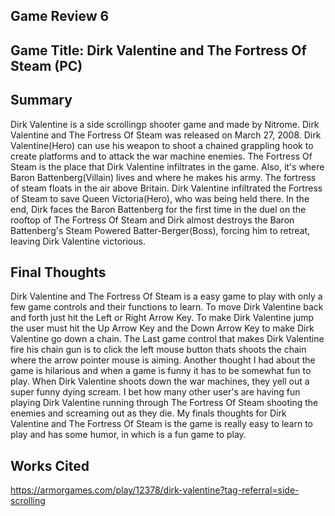 ## Game Review 6

## Game Title: Dirk Valentine and The Fortress Of Steam (PC) 

## Summary

Dirk Valentine is a side scrollingp shooter game and made by Nitrome. Dirk Valentine and The Fortress Of Steam was released on March 27, 2008. Dirk Valentine(Hero) can use his weapon to shoot a chained grappling hook to create platforms and to attack the war machine enemies. The Fortress Of Steam is the place that Dirk Valentine infiltrates in the game. Also, it's where Baron Battenberg(Villain) lives and where he makes his army. The fortress of steam floats in the air above Britain. Dirk Valentine infiltrated the Fortress of Steam to save Queen Victoria(Hero), who was being held there. In the end, Dirk faces the Baron Battenberg for the first time in the duel on the rooftop of The Fortress Of Steam and Dirk almost destroys the Baron Battenberg's Steam Powered Batter-Berger(Boss), forcing him to retreat, leaving Dirk Valentine victorious.

## Final Thoughts

Dirk Valentine and The Fortress Of Steam is a easy game to play with only a few game controls and their functions to learn. To move Dirk Valentine back and forth just hit the Left or Right Arrow Key. To make Dirk Valentine jump the user must hit the Up Arrow Key and the Down Arrow Key to make Dirk Valentine go down a chain. The Last game control that makes Dirk Valentine fire his chain gun is to click the left mouse button thats shoots the chain where the arrow pointer mouse is aiming. Another thought I had about the game is hilarious and when a game is funny it has to be somewhat fun to play. When Dirk Valentine shoots down the war machines, they yell out a super funny dying scream. I bet how many other user's are having fun playing Dirk Valentine running through The Fortress Of Steam shooting the enemies and screaming out as they die. My finals thoughts for Dirk Valentine and The Fortress Of Steam is the game is really easy to learn to play and has some humor, in which is a fun game to play. 

## Works Cited

https://armorgames.com/play/12378/dirk-valentine?tag-referral=side-scrolling
 
